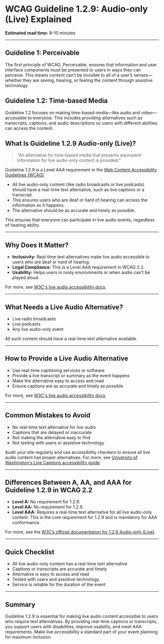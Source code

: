 <!--
title: 1.2.9 - Audio-only (Live)
series: Making the Web Accessible for All
description: A practical guide to WCAG Guideline 1.2.9 (Audio-only, Live)—what it means, why it matters, and how to make live audio content accessible.
keywords: wcag 1.2.9, audio-only live, accessibility, live captions, web standards, digital inclusion
image: WCAG-Series-1.2.9.png
imageAlt: Blue text on yellow background saying, "Web Content Accessibiilty Guiedlines (WCAG) 1.2.9 Explained, Audio Only (Live)"
status: published
date: 2025-07-01
excerpt: Ensures live audio content is accessible, for example by providing live captions.
next: /wcag/WCAG-Guideline-1-3-1-Info-and-Relationships-Explained, Guideline 1.3.1 - Info and Relationships
previous: /wcag/WCAG-Guideline-1-2-8-Media-Alternative-Prerecorded-Explained, Guideline 1.2.8 - Media Alternative (Prerecorded)
-->

# **WCAG Guideline 1.2.9: Audio-only (Live) Explained**

**Estimated read time:** 8–10 minutes

---

## **Guideline 1: Perceivable**

The first principle of WCAG, Perceivable, ensures that information and user interface components must be presented to users in ways they can perceive. This means content can’t be invisible to all of a user’s senses—whether they are seeing, hearing, or feeling the content through assistive technology.

## **Guideline 1.2: Time-based Media**

Guideline 1.2 focuses on making time-based media—like audio and video—accessible to everyone. This includes providing alternatives such as transcripts, captions, and audio descriptions so users with different abilities can access the content.

## **What Is Guideline 1.2.9 Audio-only (Live)?**

<!-- [Illustration: Live audio stream with real-time captions] -->

> "An alternative for time-based media that presents equivalent information for live audio-only content is provided."

Guideline 1.2.9 is a Level AAA requirement in the [Web Content Accessibility Guidelines (WCAG)](https://www.w3.org/WAI/WCAG22/quickref/#audio-only-live).

- All live audio-only content (like radio broadcasts or live podcasts) should have a real-time text alternative, such as live captions or a transcript.
- This ensures users who are deaf or hard of hearing can access the information as it happens.
- The alternative should be as accurate and timely as possible.

This ensures that everyone can participate in live audio events, regardless of hearing ability.

---

## **Why Does It Matter?**

<!-- [Infographic: Live audio icon, real-time captions, and user with hearing aid] -->

- **Inclusivity:** Real-time text alternatives make live audio accessible to users who are deaf or hard of hearing.
- **Legal Compliance:** This is a Level AAA requirement in WCAG 2.2.
- **Usability:** Helps users in noisy environments or when audio can’t be played aloud.

For more, see [W3C's live audio accessibility docs](https://www.w3.org/WAI/WCAG22/Understanding/audio-only-live.html).

---

## **What Needs a Live Audio Alternative?**

<!-- [Grid: Live radio, podcast, event, all with captions icon] -->

- Live radio broadcasts
- Live podcasts
- Any live audio-only event

All such content should have a real-time text alternative available.

---

## **How to Provide a Live Audio Alternative**

<!-- [Side-by-side: Live audio with captions, live audio without]
[Example: Live event with real-time captioning service] -->

- Use real-time captioning services or software
- Provide a live transcript or summary as the event happens
- Make the alternative easy to access and read
- Ensure captions are as accurate and timely as possible

For more, see [W3C's live audio accessibility docs](https://www.w3.org/WAI/WCAG22/Understanding/audio-only-live.html).

---

## **Common Mistakes to Avoid**

<!-- [Do/Don't graphic: Left side with real-time captions, right side with no captions] -->

- No real-time text alternative for live audio
- Captions that are delayed or inaccurate
- Not making the alternative easy to find
- Not testing with users or assistive technology

Audit your site regularly and use accessibility checkers to ensure all live audio content has proper alternatives. For more, see [University of Washington's Live Captions accessibility guide](https://www.washington.edu/accessibility/videos/captions-live/).

---

## **Differences Between A, AA, and AAA for Guideline 1.2.9 in WCAG 2.2**

<!-- [Infographic: Three columns labeled A, AA, AAA with example requirements for each] -->

- **Level A:** No requirement for 1.2.9.
- **Level AA:** No requirement for 1.2.9.
- **Level AAA:** Requires a real-time text alternative for all live audio-only content. This is the core requirement for 1.2.9 and is mandatory for AAA conformance.

For more, see the [W3C’s official documentation for 1.2.9 Audio-only (Live)](https://www.w3.org/WAI/WCAG22/Understanding/audio-only-live.html).

---

## **Quick Checklist**

<!-- [Checklist graphic: Icons for each item (live audio, captions, transcript, etc.)] -->

- All live audio-only content has a real-time text alternative
- Captions or transcripts are accurate and timely
- Alternative is easy to access and read
- Tested with users and assistive technology
- Service is reliable for the duration of the event

---

## **Summary**

<!-- [Illustration: User reading real-time captions during a live audio event] -->

Guideline 1.2.9 is essential for making live audio content accessible to users who require text alternatives. By providing real-time captions or transcripts, you support users with disabilities, improve usability, and meet AAA requirements. Make live accessibility a standard part of your event planning for maximum inclusion.

